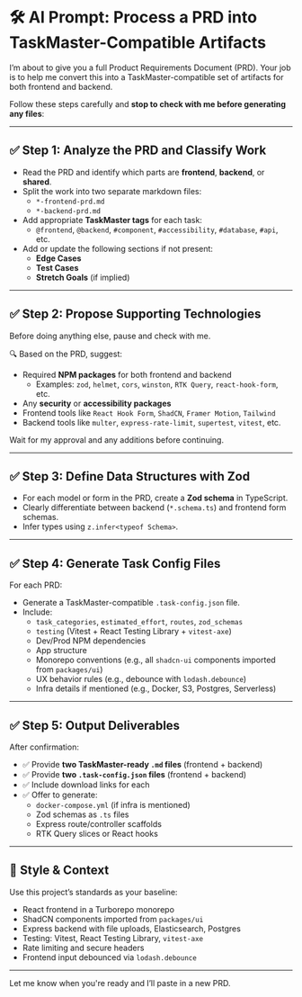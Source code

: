 # 🛠️ AI Prompt: Process a PRD into TaskMaster-Compatible Artifacts

I’m about to give you a full Product Requirements Document (PRD). Your job is to help me convert this into a TaskMaster-compatible set of artifacts for both frontend and backend.

Follow these steps carefully and **stop to check with me before generating any files**:

---

## ✅ Step 1: Analyze the PRD and Classify Work

- Read the PRD and identify which parts are **frontend**, **backend**, or **shared**.
- Split the work into two separate markdown files:
  - `*-frontend-prd.md`
  - `*-backend-prd.md`
- Add appropriate **TaskMaster tags** for each task:
  - `@frontend`, `@backend`, `#component`, `#accessibility`, `#database`, `#api`, etc.
- Add or update the following sections if not present:
  - **Edge Cases**
  - **Test Cases**
  - **Stretch Goals** (if implied)

---

## ✅ Step 2: Propose Supporting Technologies

Before doing anything else, pause and check with me.

🔍 Based on the PRD, suggest:

- Required **NPM packages** for both frontend and backend
  - Examples: `zod`, `helmet`, `cors`, `winston`, `RTK Query`, `react-hook-form`, etc.
- Any **security** or **accessibility packages**
- Frontend tools like `React Hook Form`, `ShadCN`, `Framer Motion`, `Tailwind`
- Backend tools like `multer`, `express-rate-limit`, `supertest`, `vitest`, etc.

Wait for my approval and any additions before continuing.

---

## ✅ Step 3: Define Data Structures with Zod

- For each model or form in the PRD, create a **Zod schema** in TypeScript.
- Clearly differentiate between backend (`*.schema.ts`) and frontend form schemas.
- Infer types using `z.infer<typeof Schema>`.

---

## ✅ Step 4: Generate Task Config Files

For each PRD:

- Generate a TaskMaster-compatible `.task-config.json` file.
- Include:
  - `task_categories`, `estimated_effort`, `routes`, `zod_schemas`
  - `testing` (Vitest + React Testing Library + `vitest-axe`)
  - Dev/Prod NPM dependencies
  - App structure
  - Monorepo conventions (e.g., all `shadcn-ui` components imported from `packages/ui`)
  - UX behavior rules (e.g., debounce with `lodash.debounce`)
  - Infra details if mentioned (e.g., Docker, S3, Postgres, Serverless)

---

## ✅ Step 5: Output Deliverables

After confirmation:

- ✅ Provide **two TaskMaster-ready `.md` files** (frontend + backend)
- ✅ Provide **two `.task-config.json` files** (frontend + backend)
- ✅ Include download links for each
- ✅ Offer to generate:
  - `docker-compose.yml` (if infra is mentioned)
  - Zod schemas as `.ts` files
  - Express route/controller scaffolds
  - RTK Query slices or React hooks

---

## 🧠 Style & Context

Use this project’s standards as your baseline:

- React frontend in a Turborepo monorepo
- ShadCN components imported from `packages/ui`
- Express backend with file uploads, Elasticsearch, Postgres
- Testing: Vitest, React Testing Library, `vitest-axe`
- Rate limiting and secure headers
- Frontend input debounced via `lodash.debounce`

---

Let me know when you're ready and I’ll paste in a new PRD.

